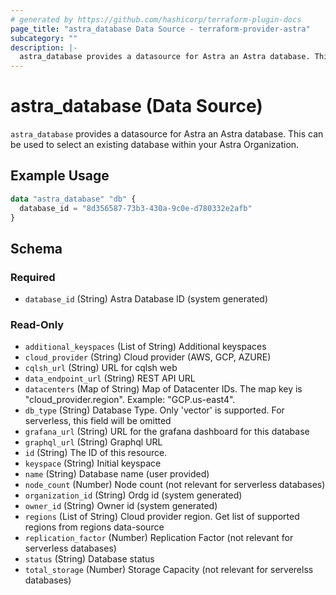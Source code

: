 ```yaml
---
# generated by https://github.com/hashicorp/terraform-plugin-docs
page_title: "astra_database Data Source - terraform-provider-astra"
subcategory: ""
description: |-
  astra_database provides a datasource for Astra an Astra database. This can be used to select an existing database within your Astra Organization.
---
```


# astra_database (Data Source)

`astra_database` provides a datasource for Astra an Astra database. This can be used to select an existing database within your Astra Organization.

## Example Usage

```terraform
data "astra_database" "db" {
  database_id = "8d356587-73b3-430a-9c0e-d780332e2afb"
}
```

<!-- schema generated by tfplugindocs -->
## Schema

### Required

- `database_id` (String) Astra Database ID (system generated)

### Read-Only

- `additional_keyspaces` (List of String) Additional keyspaces
- `cloud_provider` (String) Cloud provider (AWS, GCP, AZURE)
- `cqlsh_url` (String) URL for cqlsh web
- `data_endpoint_url` (String) REST API URL
- `datacenters` (Map of String) Map of Datacenter IDs. The map key is "cloud_provider.region". Example: "GCP.us-east4".
- `db_type` (String) Database Type. Only 'vector' is supported. For serverless, this field will be omitted
- `grafana_url` (String) URL for the grafana dashboard for this database
- `graphql_url` (String) Graphql URL
- `id` (String) The ID of this resource.
- `keyspace` (String) Initial keyspace
- `name` (String) Database name (user provided)
- `node_count` (Number) Node count (not relevant for serverless databases)
- `organization_id` (String) Ordg id (system generated)
- `owner_id` (String) Owner id (system generated)
- `regions` (List of String) Cloud provider region. Get list of supported regions from regions data-source
- `replication_factor` (Number) Replication Factor (not relevant for serverless databases)
- `status` (String) Database status
- `total_storage` (Number) Storage Capacity (not relevant for serverelss databases)
